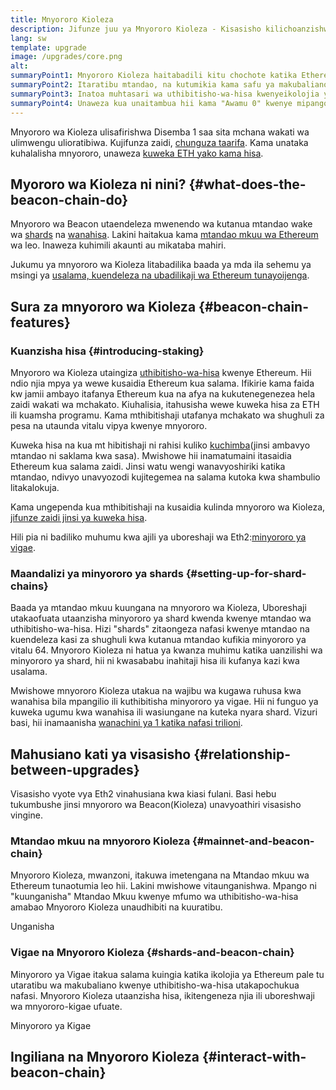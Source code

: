 ```yaml
---
title: Mnyororo Kioleza
description: Jifunze juu ya Mnyororo Kioleza - Kisasisho kilichoanzishwa na Ethereum ya uthibitisho-wa-hisa.
lang: sw
template: upgrade
image: /upgrades/core.png
alt: 
summaryPoint1: Mnyororo Kioleza haitabadili kitu chochote katika Ethereum ya leo.
summaryPoint2: Itaratibu mtandao, na kutumikia kama safu ya makubaliano.
summaryPoint3: Inatoa muhtasari wa uthibitisho-wa-hisa kwenyeikolojia ya Ethereum.
summaryPoint4: Unaweza kua unaitambua hii kama "Awamu 0" kwenye mipango ya kitaalamu.
---
```


<UpgradeStatus isShipped dateKey="page-upgrades:page-upgrades-beacon-date">
    Mnyororo wa Kioleza ulisafirishwa Disemba 1 saa sita mchana wakati wa ulimwengu ulioratibiwa. Kujifunza zaidi, <a href="https://beaconscan.com/">chunguza taarifa</a>. Kama unataka kuhalalisha mnyororo, unaweza <a href="/staking/">kuweka ETH yako kama hisa</a>.
</UpgradeStatus>

## Myororo wa Kioleza ni nini? {#what-does-the-beacon-chain-do}

Mnyororo wa Beacon utaendeleza mwenendo wa kutanua mtandao wake wa [shards](/roadmap/danksharding/) na [wanahisa](/staking/). Lakini haitakua kama [mtandao mkuu wa Ethereum](/glossary/#mainnet) wa leo. Inaweza kuhimili akaunti au mikataba mahiri.

Jukumu ya mnyororo wa Kioleza litabadilika baada ya mda ila sehemu ya msingi ya [usalama, kuendeleza na ubadilikaji wa Ethereum tunayoijenga](/roadmap/vision/).

## Sura za mnyororo wa Kioleza {#beacon-chain-features}

### Kuanzisha hisa {#introducing-staking}

Mnyororo wa Kioleza utaingiza [uthibitisho-wa-hisa](/developers/docs/consensus-mechanisms/pos/) kwenye Ethereum. Hii ndio njia mpya ya wewe kusaidia Ethereum kua salama. Ifikirie kama faida kw jamii ambayo itafanya Ethereum kua na afya na kukutenegenezea hela zaidi wakati wa mchakato. Kiuhalisia, itahusisha wewe kuweka hisa za ETH ili kuamsha programu. Kama mthibitishaji utafanya mchakato wa shughuli za pesa na utaunda vitalu vipya kwenye mnyororo.

Kuweka hisa na kua mt hibitishaji ni rahisi kuliko [kuchimba](/developers/docs/consensus-mechanisms/pow/mining/)(jinsi ambavyo mtandao ni saklama kwa sasa). Mwishowe hii inamatumaini itasaidia Ethereum kua salama zaidi. Jinsi watu wengi wanavyoshiriki katika mtandao, ndivyo unavyozodi kujitegemea na salama kutoka kwa shambulio litakalokuja.

<InfoBanner emoji=":money_bag:">
Kama ungependa kua mthibitishaji na kusaidia kulinda mnyororo wa Kioleza, <a href="/staking/">jifunze zaidi jinsi ya kuweka hisa</a>.
</InfoBanner>

Hili pia ni badiliko muhumu kwa ajili ya uboreshaji wa Eth2:[minyororo ya vigae](/roadmap/danksharding/).

### Maandalizi ya minyororo ya shards {#setting-up-for-shard-chains}

Baada ya mtandao mkuu kuungana na mnyororo wa Kioleza, Uboreshaji utakaofuata utaanzisha minyororo ya shard kwenda kwenye mtandao wa uthibitisho-wa-hisa. Hizi "shards" zitaongeza nafasi kwenye mtandao na kuendeleza kasi za shughuli kwa kutanua mtandao kufikia minyororo ya vitalu 64. Mnyororo Kioleza ni hatua ya kwanza muhimu katika uanzilishi wa minyororo ya shard, hii ni kwasababu inahitaji hisa ili kufanya kazi kwa usalama.

Mwishowe mnyororo Kioleza utakua na wajibu wa kugawa ruhusa kwa wanahisa bila mpangilio ili kuthibitisha minyororo ya vigae. Hii ni funguo ya kuweka ugumu kwa wanahisa ili wasiungane na kuteka nyara shard. Vizuri basi, hii inamaanisha [wanachini ya 1 katika nafasi trilioni](https://medium.com/@chihchengliang/minimum-committee-size-explained-67047111fa20).

## Mahusiano kati ya visasisho {#relationship-between-upgrades}

Visasisho vyote vya Eth2 vinahusiana kwa kiasi fulani. Basi hebu tukumbushe jinsi mnyororo wa Beacon(Kioleza) unavyoathiri visasisho vingine.

### Mtandao mkuu na mnyororo Kioleza {#mainnet-and-beacon-chain}

Mnyororo Kioleza, mwanzoni, itakuwa imetengana na Mtandao mkuu wa Ethereum tunaotumia leo hii. Lakini mwishowe vitaunganishwa. Mpango ni "kuunganisha" Mtandao Mkuu kwenye mfumo wa uthibitisho-wa-hisa amabao Mnyororo Kioleza unaudhibiti na kuuratibu.

<ButtonLink to="/roadmap/merge/">
    Unganisha
</ButtonLink>

### Vigae na Mnyororo Kioleza {#shards-and-beacon-chain}

Minyororo ya Vigae itakua salama kuingia katika ikolojia ya Ethereum pale tu utaratibu wa makubaliano kwenye uthibitisho-wa-hisa utakapochukua nafasi. Mnyororo Kioleza utaanzisha hisa, ikitengeneza njia ili uboreshwaji wa mnyororo-kigae ufuate.

<ButtonLink to="/roadmap/danksharding/">
    Minyororo ya Kigae
</ButtonLink>

<Divider />

## Ingiliana na Mnyororo Kioleza {#interact-with-beacon-chain}

<BeaconChainActions />
